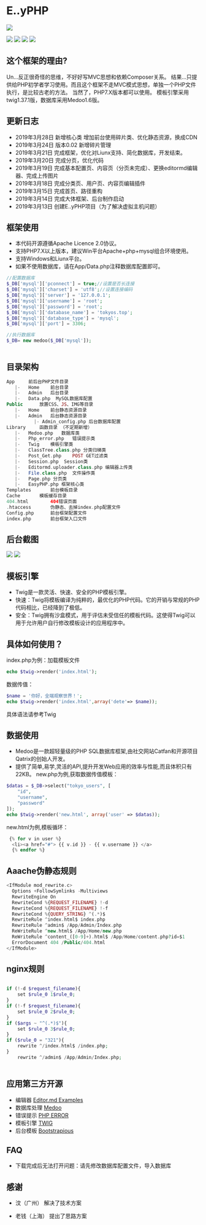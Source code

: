 

# E..yPHP

![](/Public/Uploads/logo.jpg)




[![](https://img.shields.io/badge/version-0.02-green.svg)](https://img.shields.io/badge/version-0.02-green.svg)
[![](https://img.shields.io/badge/php-7+-brightgreen.svg)](https://img.shields.io/badge/php-7+-brightgreen.svg)
[![](https://img.shields.io/badge/mysql-5+-orange.svg)](https://img.shields.io/badge/mysql-5+-orange.svg)
[![](https://img.shields.io/badge/license-Apache%202-blue.svg)](https://img.shields.io/badge/license-Apache%202-blue.svg)

## 这个框架的理由?

Un...反正很奇怪的思维，不好好写MVC思想和依赖Composer关系。
结果...只提供给PHP初学者学习使用。而且这个框架不走MVC模式思想，单独一个PHP文件执行，是比较古老的方法。
当然了，PHP7.X版本都可以使用。
模板引擎采用twig1.37.1版，数据库采用Medoo1.6版。


## 更新日志

- 2019年3月28日 新增核心类 增加前台使用碎片类、优化静态资源，换成CDN
- 2019年3月24日 版本0.02 新增碎片管理
- 2019年3月21日 完成框架，优化对Liunx支持、简化数据库，开发结束。
- 2019年3月20日 完成分页，优化代码
- 2019年3月19日 完成基本配置页、内容页（分页未完成）、更换editormd编辑器、完成上传图片
- 2019年3月18日 完成分类页、用户页、内容页编辑插件
- 2019年3月15日 完成首页、路径重构
- 2019年3月14日 完成大体框架、后台制作启动
- 2019年3月13日 创建E..yPHP项目（为了解决虚拟主机问题）


## 框架使用

- 本代码开源遵循Apache Licence 2.0协议。
- 支持PHP7.X以上版本，建议Win平台Apache+php+mysql组合环境使用。
- 支持Windows和Liunx平台。
- 如果不使用数据库，请在App/Data.php注释数据库配置即可。
```php
//配置数据库
$_DB['mysql']['pconnect'] = true;//设置是否长连接
$_DB['mysql']['charset'] = 'utf8';//设置连接编码
$_DB['mysql']['server'] = '127.0.0.1';
$_DB['mysql']['username'] = 'root';
$_DB['mysql']['password'] = 'root';
$_DB['mysql']['database_name'] = 'tokyos.top';
$_DB['mysql']['database_type'] = 'mysql';
$_DB['mysql']['port'] = 3306;

//执行数据库
$_DB= new medoo($_DB['mysql']);                 
              
```

## 目录架构
```php
App		前后台PHP文件目录
   |-	Home	前台目录
   |-	Admin	后台目录
   |-   Data.php  MySQL数据库配置
Public		放置CSS、JS、IMG等目录
   |-	Home	前台静态资源目录
   |-	Admin	后台静态资源目录
          |- Admin_config.php 后台数据库配置
Library		函数目录 （不定期新增）
   |-	Medoo.php	数据库类            
   |-	Php_error.php	错误提示类
   |-	Twig	模板引擎类
   |-	ClassTree.class.php	分类归梯类
   |-	Post_Get.php	POST GET过滤类
   |-   Session.php  Session类
   |-   Editormd.uploader.class.php 编辑器上传类
   |-   File.class.php  文件操作类
   |-   Page.php 分页类
   |-   EasyPHP.php 框架核心类
Templates		前台模板目录
Cache		模板缓存目录
404.html		404错误页面
.htaccess		伪静态、去掉index.php配置文件
Config.php		前台框架配置文件
index.php		前台框架入口文件
```

## 后台截图

![](/Public/Uploads/1.png)
![](/Public/Uploads/2.png)

## 模板引擎
- Twig是一款灵活、快速、安全的PHP模板引擎。
- 快速：Twig将模板编译为纯粹的，最优化的PHP代码。它的开销与常规的PHP代码相比，已经降到了极低。
- 安全：Twig拥有沙盒模式，用于评估未受信任的模板代码。这使得Twig可以用于允许用户自行修改模板设计的应用程序中。

## 具体如何使用？

index.php为例：加载模板文件
```php
echo $twig->render('index.html');  
```
数据传值：
```php
$name = '你好，全端观察世界！';
echo $twig->render('index.html',array('dete'=> $name));
```
具体语法请参考Twig

## 数据使用

- Medoo是一款超轻量级的PHP SQL数据库框架,由社交网站Catfan和开源项目Qatrix的创始人开发。
- 提供了简单,易学,灵活的API,提升开发Web应用的效率与性能,而且体积只有22KB。
new.php为例,获取数据传值模板：
```php
$datas = $_DB->select("tokyo_users", [
    "id",
    "username",
    "password"
]);
echo $twig->render('new.html', array('user' => $datas));       
```
new.html为例,模板循环：
```php
 {% for v in user %}
  <li><a href="#"> {{ v.id }} - {{ v.username }} </a>
  {% endfor %}            
```

## Aaache伪静态规则
```php
<IfModule mod_rewrite.c>
  Options +FollowSymlinks -Multiviews
  RewriteEngine On
  RewriteCond %{REQUEST_FILENAME} !-d
  RewriteCond %{REQUEST_FILENAME} !-f
  RewriteCond %{QUERY_STRING} ^(.*)$
  RewriteRule ^index.html$ index.php
  RewriteRule ^admin$ /App/Admin/Index.php
  ReWriteRule ^new.html$ /App/Home/new.php
  ReWriteRule ^content_([0-9]+).html$ /App/Home/content.php?id=$1
  ErrorDocument 404 /Public/404.html
</IfModule>          
```

## nginx规则
```php

if (!-d $request_filename){
	set $rule_0 1$rule_0;
}
if (!-f $request_filename){
	set $rule_0 2$rule_0;
}
if ($args ~ "^(.*)$"){
	set $rule_0 3$rule_0;
}
if ($rule_0 = "321"){
	rewrite ^/index.html$ /index.php;
}
	rewrite ^/admin$ /App/Admin/Index.php;
      
```

## 应用第三方开源

- 编辑器 [Editor.md Examples][1]   
- 数据库处理 [Medoo][2] 
- 错误提示 [PHP ERROR][3]
- 模板引擎 [TWIG][4]
- 后台模板 [Bootstrapious][5]


## FAQ

- 下载完成后无法打开问题：请先修改数据库配置文件，导入数据库



## 感谢

- 汶（广州）   解决了技术方案
- 老钱（上海） 提出了思路方案


  [1]: http://pandao.github.io/editor.md/examples/
  [2]: https://medoo.lvtao.net/
  [3]: https://github.com/JosephLenton/PHP-Error
  [4]: https://twig.symfony.com/
  [5]: https://bootstrapious.com/p/bootstrap-4-dark-admin-premium
